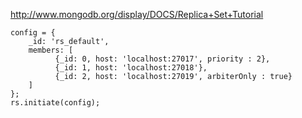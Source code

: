 http://www.mongodb.org/display/DOCS/Replica+Set+Tutorial

	config = {
		_id: 'rs_default',
		members: [
			  {_id: 0, host: 'localhost:27017', priority : 2},
			  {_id: 1, host: 'localhost:27018'},
			  {_id: 2, host: 'localhost:27019', arbiterOnly : true}
		]
	};
	rs.initiate(config);
